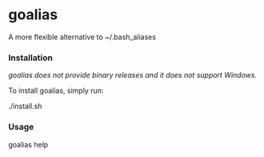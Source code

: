 # goalias
A more flexible alternative to ~/.bash_aliases

### Installation
*goalias does not provide binary releases and it does not support Windows.*

To install goalias, simply run:

./install.sh

### Usage
goalias help
